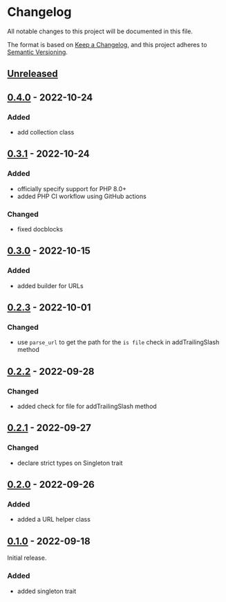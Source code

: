 # Changelog

All notable changes to this project will be documented in this file.

The format is based on [Keep a Changelog](https://keepachangelog.com/en/1.0.0/),
and this project adheres to [Semantic Versioning](https://semver.org/spec/v2.0.0.html).

## [Unreleased]

## [0.4.0] - 2022-10-24

### Added

- add collection class

## [0.3.1] - 2022-10-24

### Added

- officially specify support for PHP 8.0+
- added PHP CI workflow using GitHub actions

### Changed

- fixed docblocks

## [0.3.0] - 2022-10-15

### Added

- added builder for URLs

## [0.2.3] - 2022-10-01

### Changed

- use `parse_url` to get the path for the `is file` check in addTrailingSlash method

## [0.2.2] - 2022-09-28

### Changed

- added check for file for addTrailingSlash method

## [0.2.1] - 2022-09-27

### Changed

- declare strict types on Singleton trait 

## [0.2.0] - 2022-09-26

### Added

- added a URL helper class

## [0.1.0] - 2022-09-18

Initial release.

### Added

- added singleton trait

[unreleased]: https://github.com/jahidulpabelislam/utilities/compare/v0.4.0...HEAD
[0.4.0]: https://github.com/jahidulpabelislam/utilities/compare/v0.3.1...v0.4.0
[0.3.1]: https://github.com/jahidulpabelislam/utilities/compare/v0.3.0...v0.3.1
[0.3.0]: https://github.com/jahidulpabelislam/utilities/compare/v0.2.3...v0.3.0
[0.2.3]: https://github.com/jahidulpabelislam/utilities/compare/v0.2.2...v0.2.3
[0.2.2]: https://github.com/jahidulpabelislam/utilities/compare/v0.2.1...v0.2.2
[0.2.1]: https://github.com/jahidulpabelislam/utilities/compare/v0.2.0...v0.2.1
[0.2.0]: https://github.com/jahidulpabelislam/utilities/compare/v0.1.0...v0.2.0
[0.1.0]: https://github.com/jahidulpabelislam/utilities/releases/tag/v0.1.0
